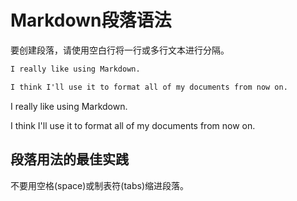 # Markdown段落语法
要创建段落，请使用空白行将一行或多行文本进行分隔。
```Markdown
I really like using Markdown.

I think I'll use it to format all of my documents from now on.
```
I really like using Markdown.

I think I'll use it to format all of my documents from now on.
## 段落用法的最佳实践
不要用空格(space)或制表符(tabs)缩进段落。